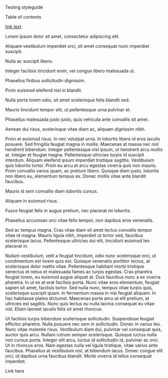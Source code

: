 Testing styleguide

Table of contents  

[link text](#abc)

Lorem ipsum dolor sit amet, consectetur adipiscing elit.

Aliquam vestibulum imperdiet orci, sit amet consequat nunc imperdiet suscipit.

Nulla ac suscipit libero.

Integer facilisis tincidunt enim, vel congue libero malesuada ut.

Phasellus finibus sollicitudin dignissim.

Proin euismod eleifend nisl in blandit.

Nulla porta lorem odio, sit amet scelerisque felis blandit sed.

Mauris tincidunt tempor elit, ut pellentesque urna pulvinar et.

Phasellus malesuada justo justo, quis vehicula ante convallis sit amet.

Aenean dui risus, scelerisque vitae diam ac, aliquam dignissim nibh.

Proin et euismod risus. In nec volutpat urna. In lobortis libero id eros iaculis posuere. Sed fringilla feugiat magna in mollis. Maecenas at massa nec nisl hendrerit bibendum. Integer pellentesque nisl ipsum, ut hendrerit arcu mollis at. Integer et feugiat magna. Pellentesque ultricies turpis id suscipit interdum. Aliquam eleifend ipsum imperdiet tristique sagittis. Vestibulum quis lobortis tortor. Proin eu arcu et arcu egestas viverra quis non mauris. Proin convallis varius quam, ac pretium libero. Quisque diam justo, lobortis non libero eu, elementum tempus ex. Donec mollis vitae ante blandit faucibus.

Mauris id sem convallis diam lobortis cursus.

Aliquam in euismod risus.

Fusce feugiat felis in augue pretium, nec placerat mi lobortis.

Phasellus accumsan orci vitae felis tempor, non dapibus eros venenatis.

Sed ac tempus magna. Cras vitae diam sit amet lectus convallis tempor vitae id magna. Mauris ligula nibh, imperdiet ut tortor sed, faucibus scelerisque lacus. Pellentesque ultricies dui elit, tincidunt euismod leo placerat in.

Nullam vestibulum, velit a feugiat tincidunt, odio nunc scelerisque orci, ut condimentum est lorem quis est. Quisque venenatis porttitor lectus, at scelerisque dolor mattis vitae. Pellentesque habitant morbi tristique senectus et netus et malesuada fames ac turpis egestas. Cras pharetra feugiat lorem, eu euismod augue aliquet at. Duis faucibus nunc a ex viverra pharetra. In ut ex at erat facilisis porta. Nunc vitae eros elementum, feugiat sapien sit amet, facilisis tortor. Sed nulla nunc, tempus vitae turpis quis, scelerisque suscipit quam. In fermentum massa in nisi feugiat aliquam. In hac habitasse platea dictumst. Maecenas porta arcu ut elit pretium, at ultricies est sagittis. Nunc quis lectus eu nulla lacinia consequat eu vitae nisl. Etiam laoreet iaculis felis sit amet rhoncus.

Ut facilisis turpis bibendum scelerisque sollicitudin. Suspendisse feugiat efficitur pharetra. Nulla posuere nec sem in sollicitudin. Donec in varius leo. Nunc vitae molestie risus. Vestibulum diam dui, pulvinar vel consequat quis, auctor quis arcu. Nullam rutrum semper scelerisque. Quisque luctus nulla non cursus porta. Integer elit arcu, luctus id sollicitudin id, pulvinar ac orci. Ut in rhoncus eros. Nam egestas nulla vel ligula tristique, vitae varius ante faucibus. Phasellus at vestibulum nisl, at bibendum lacus. Donec congue elit orci, id dapibus urna faucibus blandit. Morbi viverra id tellus consequat imperdiet.

<a name="abc"></a>Link here
